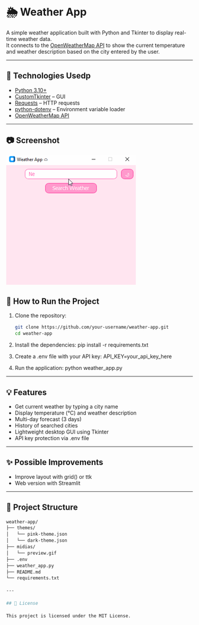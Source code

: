 # 🌦️ Weather App

A simple weather application built with Python and Tkinter to display real-time weather data.  
It connects to the [OpenWeatherMap API](https://openweathermap.org/) to show the current temperature and weather description based on the city entered by the user.

---

## 🧰 Technologies Usedp

- [Python 3.10+](https://www.python.org/)
- [CustomTkinter](https://customtkinter.tomschimansky.com/) – GUI
- [Requests](https://pypi.org/project/requests/) – HTTP requests
- [python-dotenv](https://pypi.org/project/python-dotenv/) – Environment variable loader
- [OpenWeatherMap API](https://openweathermap.org/api)

---

## 📷 Screenshot

<img src="midias/preview.gif" width="350"/>

## 🚀 How to Run the Project

1. Clone the repository:
   ```bash
   git clone https://github.com/your-username/weather-app.git
   cd weather-app

2. Install the dependencies:
    pip install -r requirements.txt

3. Create a .env file with your API key:
    API_KEY=your_api_key_here

4. Run the application:
    python weather_app.py

---

## 💡 Features

- Get current weather by typing a city name
- Display temperature (°C) and weather description 
- Multi-day forecast (3 days)
- History of searched cities
- Lightweight desktop GUI using Tkinter
- API key protection via .env file

---

## ✨ Possible Improvements

- Improve layout with grid() or ttk
- Web version with Streamlit

---

## 📁 Project Structure

```bash
weather-app/
├── themes/
│   └── pink-theme.json
│   └── dark-theme.json
├── midias/
│   └── preview.gif
├── .env
├── weather_app.py
├── README.md
└── requirements.txt

---

## 📄 License

This project is licensed under the MIT License.

